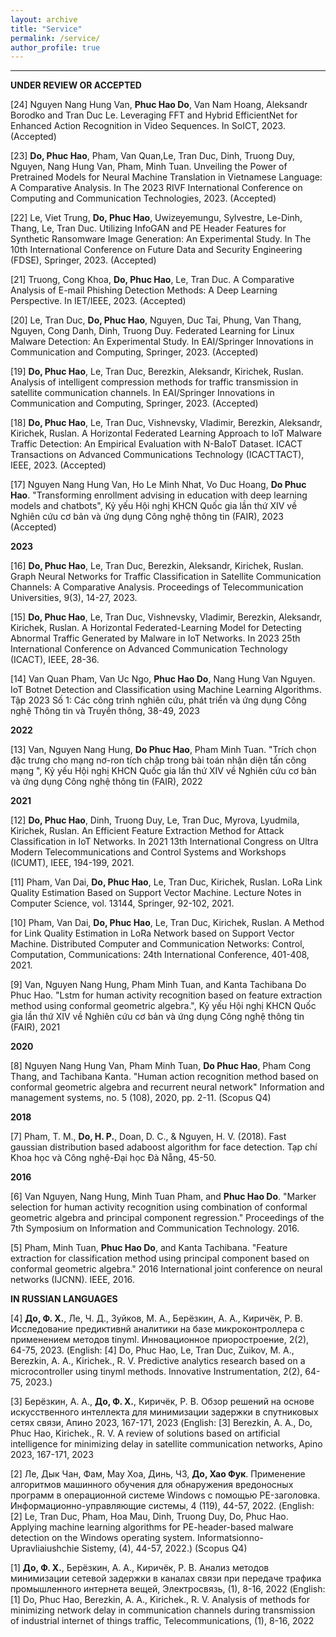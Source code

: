 ```yaml
---
layout: archive
title: "Service"
permalink: /service/
author_profile: true
---
```


---------------------------------------------------------------

**UNDER REVIEW OR ACCEPTED**  

[24] Nguyen Nang Hung Van, **Phuc Hao Do**, Van Nam Hoang, Aleksandr Borodko and Tran Duc Le. Leveraging FFT and Hybrid EfficientNet for Enhanced Action Recognition in Video Sequences. In SoICT, 2023. (Accepted)

[23] **Do, Phuc Hao**, Pham, Van Quan,Le, Tran Duc, Dinh, Truong Duy, Nguyen, Nang Hung Van, Pham, Minh Tuan. Unveiling the Power of Pretrained Models for Neural Machine Translation in Vietnamese Language: A Comparative Analysis. In The 2023 RIVF International Conference on Computing and Communication Technologies, 2023. (Accepted)

[22] Le, Viet Trung, **Do, Phuc Hao**, Uwizeyemungu, Sylvestre, Le-Dinh, Thang, Le, Tran Duc. Utilizing InfoGAN and PE Header Features for Synthetic Ransomware Image Generation: An Experimental Study. In The 10th International Conference on Future Data and Security Engineering (FDSE), Springer, 2023. (Accepted)

[21] Truong, Cong Khoa, **Do, Phuc Hao**, Le, Tran Duc. A Comparative Analysis of E-mail Phishing Detection Methods: A Deep Learning Perspective. In IET/IEEE, 2023. (Accepted)

[20] Le, Tran Duc, **Do, Phuc Hao**, Nguyen, Duc Tai, Phung, Van Thang, Nguyen, Cong Danh, Dinh, Truong Duy. Federated Learning for Linux Malware Detection: An Experimental Study. In EAI/Springer Innovations in Communication and Computing, Springer, 2023. (Accepted)

[19] **Do, Phuc Hao**, Le, Tran Duc, Berezkin, Aleksandr, Kirichek, Ruslan. Analysis of intelligent compression methods for traffic transmission in satellite communication channels. In EAI/Springer Innovations in Communication and Computing, Springer, 2023. (Accepted)

[18] **Do, Phuc Hao**, Le, Tran Duc, Vishnevsky, Vladimir, Berezkin, Aleksandr, Kirichek, Ruslan. A Horizontal Federated Learning Approach to IoT Malware Traffic Detection: An Empirical Evaluation with N-BaIoT Dataset. ICACT Transactions on Advanced Communications Technology (ICACTTACT), IEEE, 2023. (Accepted)

[17] Nguyen Nang Hung Van, Ho Le Minh Nhat, Vo Duc Hoang, **Do Phuc Hao**. "Transforming enrollment advising in education with deep learning models and chatbots", Kỷ yếu Hội nghị KHCN Quốc gia lần thứ XIV về Nghiên cứu cơ bản và ứng dụng Công nghệ thông tin (FAIR), 2023 (Accepted)


**2023**

[16] **Do, Phuc Hao**, Le, Tran Duc, Berezkin, Aleksandr, Kirichek, Ruslan. Graph Neural Networks for Traffic Classification in Satellite Communication Channels: A Comparative Analysis. Proceedings of Telecommunication Universities, 9(3), 14-27, 2023.

[15] **Do, Phuc Hao**, Le, Tran Duc, Vishnevsky, Vladimir, Berezkin, Aleksandr, Kirichek, Ruslan. A Horizontal Federated-Learning Model for Detecting Abnormal Traffic Generated by Malware in IoT Networks. In 2023 25th International Conference on Advanced Communication Technology (ICACT), IEEE, 28-36.

[14] Van Quan Pham, Van Uc Ngo, **Phuc Hao Do**, Nang Hung Van Nguyen. IoT Botnet Detection and Classification using Machine Learning Algorithms. Tập 2023 Số 1: Các công trình nghiên cứu, phát triển và ứng dụng Công nghệ Thông tin và Truyền thông, 38-49, 2023


**2022**

[13] Van, Nguyen Nang Hung, **Do Phuc Hao**, Pham Minh Tuan. "Trích chọn đặc trưng cho mạng nơ-ron tích chập trong bài toán nhận diện tấn công mạng ", Kỷ yếu Hội nghị KHCN Quốc gia lần thứ XIV về Nghiên cứu cơ bản và ứng dụng Công nghệ thông tin (FAIR), 2022

**2021**

[12] **Do, Phuc Hao**, Dinh, Truong Duy, Le, Tran Duc, Myrova, Lyudmila, Kirichek, Ruslan. An Efficient Feature Extraction Method for Attack Classification in IoT Networks. In 2021 13th International Congress on Ultra Modern Telecommunications and Control Systems and Workshops (ICUMT), IEEE, 194-199, 2021.

[11] Pham, Van Dai, **Do, Phuc Hao**, Le, Tran Duc, Kirichek, Ruslan. LoRa Link Quality Estimation Based on Support Vector Machine. Lecture Notes in Computer Science, vol. 13144, Springer, 92-102, 2021.

[10] Pham, Van Dai, **Do, Phuc Hao**, Le, Tran Duc, Kirichek, Ruslan. A Method for Link Quality Estimation in LoRa Network based on Support Vector Machine. Distributed Computer and Communication Networks: Control, Computation, Communications: 24th International Conference, 401-408, 2021.

[9] Van, Nguyen Nang Hung, Pham Minh Tuan, and Kanta Tachibana Do Phuc Hao. "Lstm for human activity recognition based on feature extraction method using conformal geometric algebra.", Kỷ yếu Hội nghị KHCN Quốc gia lần thứ XIV về Nghiên cứu cơ bản và ứng dụng Công nghệ thông tin (FAIR), 2021


**2020**

[8] Nguyen Nang Hung Van, Pham Minh Tuan, **Do Phuc Hao**, Pham Cong Thang, and Tachibana Kanta. "Human action recognition method based on conformal geometric algebra and recurrent neural network" Information and management systems, no. 5 (108), 2020, pp. 2-11. (Scopus Q4)


**2018**

[7] Pham, T. M., **Do, H. P.**, Doan, D. C., & Nguyen, H. V. (2018). Fast gaussian distribution based adaboost algorithm for face detection. Tạp chí Khoa học và Công nghệ-Đại học Đà Nẵng, 45-50.


**2016**

[6] Van Nguyen, Nang Hung, Minh Tuan Pham, and **Phuc Hao Do**. "Marker selection for human activity recognition using combination of conformal geometric algebra and principal component regression." Proceedings of the 7th Symposium on Information and Communication Technology. 2016.

[5] Pham, Minh Tuan, **Phuc Hao Do**, and Kanta Tachibana. "Feature extraction for classification method using principal component based on conformal geometric algebra." 2016 International joint conference on neural networks (IJCNN). IEEE, 2016.


**IN RUSSIAN LANGUAGES**  

[4] **До, Ф. Х.**, Ле, Ч. Д., Зуйков, М. А., Берёзкин, А. А., Киричёк, Р. В. Исследование предиктивнй аналитики на базе микроконтроллера с применением методов tinyml. Инновационное приоростроение, 2(2), 64-75, 2023.
(English: [4] Do, Phuc Hao, Le, Tran Duc, Zuikov, M. A., Berezkin, A. A., Kirichek., R. V. Predictive analytics research based on a microcontroller using tinyml methods. Innovative Instrumentation, 2(2), 64-75, 2023.)

[3] Берёзкин, А. А., **До, Ф. Х.**, Киричёк, Р. В. Обзор решений на основе искусственного интеллекта для минимизации задержки в спутниковых сетях связи, Апино 2023, 167-171, 2023
(English: [3] Berezkin, A. A., Do, Phuc Hao, Kirichek., R. V. A review of solutions based on artificial intelligence for minimizing delay in satellite communication networks, Apino 2023, 167-171, 2023

[2] Ле, Дык Чан, Фам, Мау Хоа, Динь, ЧЗ, **До, Хао Фук**. Применение алгоритмов машинного обучения для обнаружения вредоносных программ в операционной системе Windows с помощью PE-заголовка. Информационно-управляющие системы, 4 (119), 44-57, 2022.
(English: [2] Le, Tran Duc, Pham, Hoa Mau, Dinh, Truong Duy, Do, Phuc Hao. Applying machine learning algorithms for PE-header-based malware detection on the Windows operating system. Informatsionno-Upravliaiushchie Sistemy, (4), 44-57, 2022.) (Scopus Q4)

[1] **До, Ф. Х.**, Берёзкин, А. А., Киричёк, Р. В. Анализ методов минимизации сетевой задержки в каналах связи при передаче трафика промышленного интернета вещей, Электросвязь, (1), 8-16, 2022
(English: [1] Do, Phuc Hao, Berezkin, A. A., Kirichek., R. V. Analysis of methods for minimizing network delay in communication channels during transmission of industrial internet of things traffic, Telecommunications, (1), 8-16, 2022

